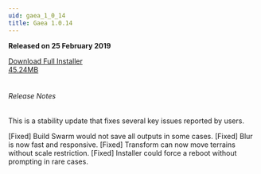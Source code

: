 ```yaml
---
uid: gaea_1_0_14
title: Gaea 1.0.14
---
```



**Released on 25 February 2019**

<div class="btn-group" role="group">
<a href="http://viridian.quadspinner.com/gaea/Gaea-1.0.14.8002.msi" class="btn btn-dark">Download Full Installer<br />45.24MB</a>
</div></div></div>
<br><h6 class="ml-2">Release Notes</h6>
<div class="card">
<div class="card-body release-note">

This is a stability update that fixes several key issues reported by users.

[Fixed] Build Swarm would not save all outputs in some cases.
[Fixed] Blur is now fast and responsive.
[Fixed] Transform can now move terrains without scale restriction.
[Fixed] Installer could force a reboot without prompting in rare cases.



